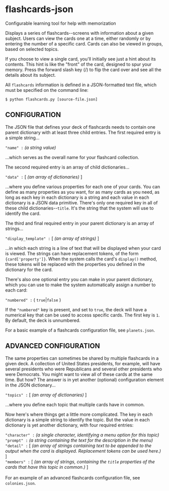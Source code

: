 flashcards-json
===============

Configurable learning tool for help with memorization

Displays a series of flashcards--screens with information about a
given subject. Users can view the cards one at a time, either
randomly or by entering the number of a specific card. Cards
can also be viewed in groups, based on selected topics.

If you choose to view a single card, you'll initially see
just a hint about its contents. This hint is like the "front"
of the card, designed to spur your memory. Press the forward
slash key (/) to flip the card over and see all the details
about its subject.

All `flashcards` information is defined in a JSON-formatted text file,
which must be specified on the command line:

   `$ python flashcards.py [source-file.json]`

CONFIGURATION
-------------

The JSON file that defines your deck of flashcards needs to
contain one parent dictionary with at least three child entries.
The first required entry is a simple string...

  `"name" :` *(a string value)*

...which serves as the overall name for your flashcard collection.

The second required entry is an array of child dictionaries...

  `"data" :` [ *(an array of dictionaries)* ]

...where you define various properties for each one of your cards.
You can define as many properties as you want, for as many cards as you
need, as long as each key in each dictionary is a string and each value
in each dictionary is a JSON data primitive. There's only one required
key in all of these child dictionaries--`title`. It's the string that
the system will use to identify the card.

The third and final required entry in your parent dictionary is an
array of strings...

  `"display_template" :` [ *(an array of strings)* ]

...in which each string is a line of text that will be displayed
when your card is viewed. The strings can have replacement tokens, of
the form `{card['property']}`. When the system calls the card's `display()`
method, these tokens will be replaced with the properties you defined in the
dictionary for the card.

There's also one optional entry you can make in your parent dictionary,
which you can use to make the system automatically assign a number to
each card:

  `"numbered" :` ( `true`|`false` )

If the `"numbered"` key is present, and set to `true`, the deck will have
a numerical key that can be used to access specific cards. The first
key is `1`. By default, the deck is unnumbered.

For a basic example of a flashcards configuration file, see `planets.json`.

ADVANCED CONFIGURATION
----------------------

The same properties can sometimes be shared by multiple flashcards in a
given deck. A collection of United States presidents, for example, will
have several presidents who were Republicans and several other presidents
who were Democrats. You might want to view all of these cards at the same time.
But how? The answer is in yet another (optional) configuration element in
the JSON dictionary...

  `"topics" :` [ *(an array of dictionaries)* ]

...where you define each topic that multiple cards have in common.

Now here's where things get a little more complicated. The key in each dictionary
is a simple string to identify the topic. But the value in each dictionary is
yet another dictionary, with four required entries:

  `"character" :` *(a single character, identifying a menu option for this topic)*\
  `"prompt" :`    *(a string containing the text for the description in the menu)*\
  `"detail" :`    [ *(an array of strings containing text to be appended to
                   the output when the card is displayed. Replacement tokens
                   can be used here.)* ]\
  `"members" :`   [ *(an array of strings, containing the `title` properties of the\
                 cards that have this topic in common.)* ]\
\
For an example of an advanced flashcards configuration file, see `colonies.json`.
